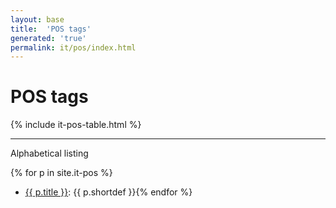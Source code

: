 ```yaml
---
layout: base
title:  'POS tags'
generated: 'true'
permalink: it/pos/index.html
---
```


# POS tags

{% include it-pos-table.html %}

----------

Alphabetical listing

{% for p in site.it-pos %}
* [{{ p.title }}](): {{ p.shortdef }}{% endfor %}
